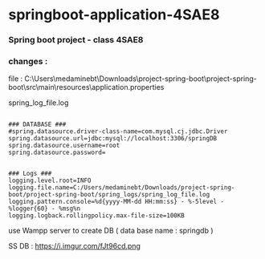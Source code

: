 # springboot-application-4SAE8
### Spring boot project - class 4SAE8





### changes : 

file : C:\Users\medaminebt\Downloads\project-spring-boot\project-spring-boot\src\main\resources\application.properties

spring_log_file.log





```

### DATABASE ###
#spring.datasource.driver-class-name=com.mysql.cj.jdbc.Driver
spring.datasource.url=jdbc:mysql://localhost:3306/springDB
spring.datasource.username=root
spring.datasource.password=


### Logs ###
logging.level.root=INFO
logging.file.name=C:/Users/medaminebt/Downloads/project-spring-boot/project-spring-boot/spring_logs/spring_log_file.log
logging.pattern.console=%d{yyyy-MM-dd HH:mm:ss} - %-5level - %logger{60} - %msg%n
logging.logback.rollingpolicy.max-file-size=100KB  

```






use Wampp server to create DB ( data base name :  springdb ) 



SS DB : 
https://i.imgur.com/fJt96cd.png








